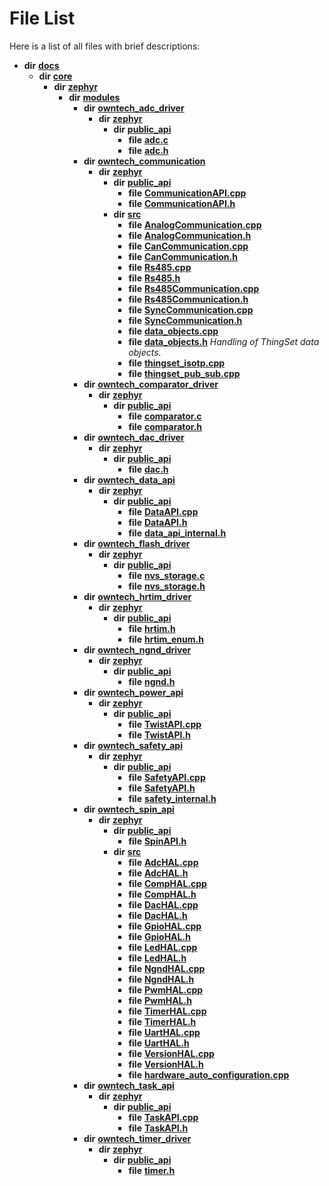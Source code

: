 
# File List

Here is a list of all files with brief descriptions:


* **dir** [**docs**](dir_49e56c817e5e54854c35e136979f97ca.md)     
    * **dir** [**core**](dir_771164b9325b04f1442f7a3ffa8ecb89.md)     
        * **dir** [**zephyr**](dir_09002e7ce91f09aeb040dfd1861a47f4.md)     
            * **dir** [**modules**](dir_6d0fb8ab814c517e7f155fb837e32f72.md)     
                * **dir** [**owntech\_adc\_driver**](dir_e0b0ebd8181eadf56b45f70b679dd6ce.md)     
                    * **dir** [**zephyr**](dir_fc55e1a77480d908ce2594a494dae021.md)     
                        * **dir** [**public\_api**](dir_1a23096fc67cd9ffce086a2218b577f7.md)     
                            * **file** [**adc.c**](adc_8c.md)     
                            * **file** [**adc.h**](adc_8h.md)     
                * **dir** [**owntech\_communication**](dir_c4fe9b0224a9586dd317852c3c5604f8.md)     
                    * **dir** [**zephyr**](dir_ed8beaa694e779377b0049b01e5ade22.md)     
                        * **dir** [**public\_api**](dir_acc3fb8fb6f052bdbe10ff0fa1d04fcf.md)     
                            * **file** [**CommunicationAPI.cpp**](CommunicationAPI_8cpp.md)     
                            * **file** [**CommunicationAPI.h**](CommunicationAPI_8h.md)     
                        * **dir** [**src**](dir_1a412f239039e530bef8001f48cd80a4.md)     
                            * **file** [**AnalogCommunication.cpp**](AnalogCommunication_8cpp.md) 
                            * **file** [**AnalogCommunication.h**](AnalogCommunication_8h.md)     
                            * **file** [**CanCommunication.cpp**](CanCommunication_8cpp.md)     
                            * **file** [**CanCommunication.h**](CanCommunication_8h.md)     
                            * **file** [**Rs485.cpp**](Rs485_8cpp.md)     
                            * **file** [**Rs485.h**](Rs485_8h.md)     
                            * **file** [**Rs485Communication.cpp**](Rs485Communication_8cpp.md) 
                            * **file** [**Rs485Communication.h**](Rs485Communication_8h.md)     
                            * **file** [**SyncCommunication.cpp**](SyncCommunication_8cpp.md) 
                            * **file** [**SyncCommunication.h**](SyncCommunication_8h.md)     
                            * **file** [**data\_objects.cpp**](data__objects_8cpp.md)     
                            * **file** [**data\_objects.h**](data__objects_8h.md) _Handling of ThingSet data objects._     
                            * **file** [**thingset\_isotp.cpp**](thingset__isotp_8cpp.md)     
                            * **file** [**thingset\_pub\_sub.cpp**](thingset__pub__sub_8cpp.md)     
                * **dir** [**owntech\_comparator\_driver**](dir_5e1fc12cba5504c19e6728f660c9416f.md)     
                    * **dir** [**zephyr**](dir_d1334978536d898e33969dcd9ce58335.md)     
                        * **dir** [**public\_api**](dir_cd6387a1b9260a1118a1ac8d0c26218a.md)     
                            * **file** [**comparator.c**](comparator_8c.md)     
                            * **file** [**comparator.h**](comparator_8h.md)     
                * **dir** [**owntech\_dac\_driver**](dir_0abf48445921be3f7255b53ec13b4b20.md)     
                    * **dir** [**zephyr**](dir_d911d2f35409edfb85ce6db3facf1635.md)     
                        * **dir** [**public\_api**](dir_a3b70d2e2f59c7f0c24476313fdba7da.md)     
                            * **file** [**dac.h**](dac_8h.md)     
                * **dir** [**owntech\_data\_api**](dir_a549afb1504a6cae23e88efc51d50dd5.md)     
                    * **dir** [**zephyr**](dir_e68c454e5b7b38289ca5658bb88f5006.md)     
                        * **dir** [**public\_api**](dir_395e94c4eb2e271e16f52d3df300cdd3.md)     
                            * **file** [**DataAPI.cpp**](DataAPI_8cpp.md)     
                            * **file** [**DataAPI.h**](DataAPI_8h.md)     
                            * **file** [**data\_api\_internal.h**](data__api__internal_8h.md)     
                * **dir** [**owntech\_flash\_driver**](dir_47b8019f52d29447200a9fe029247d2f.md)     
                    * **dir** [**zephyr**](dir_b20d16dae1dc20106d56014478318b72.md)     
                        * **dir** [**public\_api**](dir_ce5a725b60c8953eacf539a6c77604d3.md)     
                            * **file** [**nvs\_storage.c**](nvs__storage_8c.md)     
                            * **file** [**nvs\_storage.h**](nvs__storage_8h.md)     
                * **dir** [**owntech\_hrtim\_driver**](dir_9bdb70ffe78507e4a3f4bf6bbcfe5795.md)     
                    * **dir** [**zephyr**](dir_5726d3ce904599e290c14ea43bd5e0ac.md)     
                        * **dir** [**public\_api**](dir_f50115c0b0057abe0315b5e6b1574f35.md)     
                            * **file** [**hrtim.h**](hrtim_8h.md)     
                            * **file** [**hrtim\_enum.h**](hrtim__enum_8h.md)     
                * **dir** [**owntech\_ngnd\_driver**](dir_487909855ff81a58e51ecefcc10df3bb.md)     
                    * **dir** [**zephyr**](dir_c984519a7bdbe6c0d73dd876f54bf8c6.md)     
                        * **dir** [**public\_api**](dir_b84e60c9f86d8ee8d4badbb0cfc94e11.md)     
                            * **file** [**ngnd.h**](ngnd_8h.md)     
                * **dir** [**owntech\_power\_api**](dir_cd4faed35847176dcc5b7bcd69c9a669.md)     
                    * **dir** [**zephyr**](dir_d7ae7ccaa158b4bef6f2317c7758639a.md)     
                        * **dir** [**public\_api**](dir_483dd9146a51f5f74f5a28f650628f05.md)     
                            * **file** [**TwistAPI.cpp**](TwistAPI_8cpp.md)     
                            * **file** [**TwistAPI.h**](TwistAPI_8h.md)     
                * **dir** [**owntech\_safety\_api**](dir_6577260132b49845d494a112d8acd7c7.md)     
                    * **dir** [**zephyr**](dir_2f6071fc869091a6d1e6d7b806fecbf0.md)     
                        * **dir** [**public\_api**](dir_08eec7c34983a0acd3982b6352a40f84.md)     
                            * **file** [**SafetyAPI.cpp**](SafetyAPI_8cpp.md)     
                            * **file** [**SafetyAPI.h**](SafetyAPI_8h.md)     
                            * **file** [**safety\_internal.h**](safety__internal_8h.md)     
                * **dir** [**owntech\_spin\_api**](dir_87330bcbf7fe698536ea5946c1b90585.md)     
                    * **dir** [**zephyr**](dir_83abe2f3de580445b50d57f614c989e1.md)     
                        * **dir** [**public\_api**](dir_9feddb36ca121fb6172e0f3e47b6ec72.md)     
                            * **file** [**SpinAPI.h**](SpinAPI_8h.md)     
                        * **dir** [**src**](dir_b0a9bfd1c37d418dc07d30cb79a776da.md)     
                            * **file** [**AdcHAL.cpp**](AdcHAL_8cpp.md) 
                            * **file** [**AdcHAL.h**](AdcHAL_8h.md)     
                            * **file** [**CompHAL.cpp**](CompHAL_8cpp.md) 
                            * **file** [**CompHAL.h**](CompHAL_8h.md)     
                            * **file** [**DacHAL.cpp**](DacHAL_8cpp.md)     
                            * **file** [**DacHAL.h**](DacHAL_8h.md)     
                            * **file** [**GpioHAL.cpp**](GpioHAL_8cpp.md)     
                            * **file** [**GpioHAL.h**](GpioHAL_8h.md)     
                            * **file** [**LedHAL.cpp**](LedHAL_8cpp.md)     
                            * **file** [**LedHAL.h**](LedHAL_8h.md)     
                            * **file** [**NgndHAL.cpp**](NgndHAL_8cpp.md)     
                            * **file** [**NgndHAL.h**](NgndHAL_8h.md)     
                            * **file** [**PwmHAL.cpp**](PwmHAL_8cpp.md) 
                            * **file** [**PwmHAL.h**](PwmHAL_8h.md)     
                            * **file** [**TimerHAL.cpp**](TimerHAL_8cpp.md)     
                            * **file** [**TimerHAL.h**](TimerHAL_8h.md)     
                            * **file** [**UartHAL.cpp**](UartHAL_8cpp.md)     
                            * **file** [**UartHAL.h**](UartHAL_8h.md)     
                            * **file** [**VersionHAL.cpp**](VersionHAL_8cpp.md)     
                            * **file** [**VersionHAL.h**](VersionHAL_8h.md)     
                            * **file** [**hardware\_auto\_configuration.cpp**](hardware__auto__configuration_8cpp.md)     
                * **dir** [**owntech\_task\_api**](dir_a6ca33c2a6633efd563e2ff2336e2b96.md)     
                    * **dir** [**zephyr**](dir_930c8fa1e893c2939a58a9ccd4e9adcb.md)     
                        * **dir** [**public\_api**](dir_2b522af08cf9fc57ee593ce08ec33342.md)     
                            * **file** [**TaskAPI.cpp**](TaskAPI_8cpp.md)     
                            * **file** [**TaskAPI.h**](TaskAPI_8h.md)     
                * **dir** [**owntech\_timer\_driver**](dir_2bcefd02aa22d158a7fee7f57088a2fe.md)     
                    * **dir** [**zephyr**](dir_62a68ad86a1f2ceff5c536793b75d59b.md)     
                        * **dir** [**public\_api**](dir_7b157175519ef7e5ecaa80a64fe5f6a3.md)     
                            * **file** [**timer.h**](timer_8h.md)     


